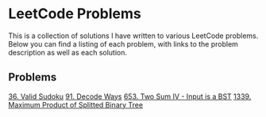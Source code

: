 # LeetCode Problems

This is a collection of solutions I have written to various LeetCode problems. Below you can find a listing of each problem, with links to the problem description as well as each solution. 

## Problems

[36. Valid Sudoku](https://leetcode.com/problems/valid-sudoku/)
[91. Decode Ways](https://leetcode.com/problems/decode-ways/)
[653. Two Sum IV - Input is a BST](https://leetcode.com/problems/two-sum-iv-input-is-a-bst/)
[1339. Maximum Product of Splitted Binary Tree](https://leetcode.com/problems/maximum-product-of-splitted-binary-tree/)